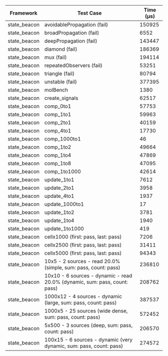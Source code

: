 | Framework | Test Case | Time (μs) |
| --- | --- | --- |
| state_beacon | avoidablePropagation (fail) | 150925 |
| state_beacon | broadPropagation (fail) | 6552 |
| state_beacon | deepPropagation (fail) | 143447 |
| state_beacon | diamond (fail) | 186369 |
| state_beacon | mux (fail) | 194114 |
| state_beacon | repeatedObservers (fail) | 53251 |
| state_beacon | triangle (fail) | 80794 |
| state_beacon | unstable (fail) | 377395 |
| state_beacon | molBench | 1380 |
| state_beacon | create_signals | 62517 |
| state_beacon | comp_0to1 | 57753 |
| state_beacon | comp_1to1 | 59963 |
| state_beacon | comp_2to1 | 40159 |
| state_beacon | comp_4to1 | 17730 |
| state_beacon | comp_1000to1 | 46 |
| state_beacon | comp_1to2 | 49664 |
| state_beacon | comp_1to4 | 47869 |
| state_beacon | comp_1to8 | 47095 |
| state_beacon | comp_1to1000 | 42614 |
| state_beacon | update_1to1 | 7612 |
| state_beacon | update_2to1 | 3958 |
| state_beacon | update_4to1 | 1937 |
| state_beacon | update_1000to1 | 17 |
| state_beacon | update_1to2 | 3781 |
| state_beacon | update_1to4 | 1940 |
| state_beacon | update_1to1000 | 419 |
| state_beacon | cellx1000 (first: pass, last: pass) | 7206 |
| state_beacon | cellx2500 (first: pass, last: pass) | 31411 |
| state_beacon | cellx5000 (first: pass, last: pass) | 94343 |
| state_beacon | 10x5 - 2 sources - read 20.0% (simple, sum: pass, count: pass) | 236810 |
| state_beacon | 10x10 - 6 sources - dynamic - read 20.0% (dynamic, sum: pass, count: pass) | 208762 |
| state_beacon | 1000x12 - 4 sources - dynamic (large, sum: pass, count: pass) | 387537 |
| state_beacon | 1000x5 - 25 sources (wide dense, sum: pass, count: pass) | 572452 |
| state_beacon | 5x500 - 3 sources (deep, sum: pass, count: pass) | 206570 |
| state_beacon | 100x15 - 6 sources - dynamic (very dynamic, sum: pass, count: pass) | 274572 |
